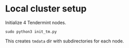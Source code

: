 # Local cluster setup

Initialize 4 Tendermint nodes.

    sudo python3 init_tm.py

This creates `tmdata` dir with subdirectories for each node.
